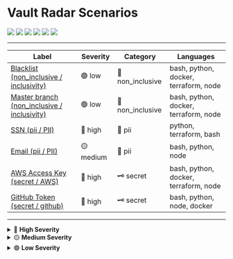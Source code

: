 # Vault Radar Scenarios

[![](https://img.shields.io/badge/High-red)](#high) [![](https://img.shields.io/badge/Medium-yellow)](#medium) [![](https://img.shields.io/badge/Low-lightgrey)](#low) [![](https://img.shields.io/badge/Secret-purple)](#secret) [![](https://img.shields.io/badge/Pii-orange)](#pii) [![](https://img.shields.io/badge/Non%20inclusive-green)](#non-inclusive)

---
| Label | Severity | Category | Languages |
|---|---|---|---|
| [Blacklist (non_inclusive / inclusivity)](#blacklist-non_inclusive-inclusivity) | 🟢 low | 🌈 non_inclusive | bash, python, docker, terraform, node |
| [Master branch (non_inclusive / inclusivity)](#master-branch-non_inclusive-inclusivity) | 🟢 low | 🌈 non_inclusive | bash, python, docker, terraform, node |
| [SSN (pii / PII)](#ssn-pii-pii) | 🚨 high | 📧 pii | python, terraform, bash |
| [Email (pii / PII)](#email-pii-pii) | 🟡 medium | 📧 pii | bash, python, node |
| [AWS Access Key (secret / AWS)](#aws-access-key-secret-aws) | 🚨 high | 🗝️ secret | bash, python, docker, terraform, node |
| [GitHub Token (secret / github)](#github-token-secret-github) | 🚨 high | 🗝️ secret | bash, python, node, docker |

---

<details>
<summary>🚨 <b>High Severity</b></summary>

### SSN (pii / PII) 🚨

- **Value:** `123-45-6789`
- **Languages:** python, terraform, bash
- **Severity:** high ![](https://img.shields.io/badge/High-high-red)
- **Category:** pii 📧 ![](https://img.shields.io/badge/Pii-pii-blue)
- **Author:** test
- **Source:** fake db

> US social security number

[⬆️ Back to top](#vault-radar-scenarios)

---
### AWS Access Key (secret / AWS) 🚨

- **Value:** `GITHUB_TOKEN=ghp_1234567890abcdefghijklmnopqrstuvwxyz`
AWS_ACCESS_KEY_ID=AKIA1234567890FAKE
- **Languages:** bash, python, docker, terraform, node
- **Severity:** high ![](https://img.shields.io/badge/High-high-red)
- **Category:** secret 🗝️ ![](https://img.shields.io/badge/Secret-secret-blue)
- **Author:** raymon.epping
- **Source:** test suite

> Classic AWS secret pattern

[⬆️ Back to top](#vault-radar-scenarios)

---
### GitHub Token (secret / github) 🚨 +++++

- **Languages:** bash, python, node, docker
- **Severity:** high ![](https://img.shields.io/badge/High-high-red)
- **Category:** secret 🗝️ ![](https://img.shields.io/badge/Secret-secret-blue)
- **Author:** test
- **Source:** examples

> GitHub personal access token format

[⬆️ Back to top](#vault-radar-scenarios)

---
</details>

<details>
<summary>🟡 <b>Medium Severity</b></summary>

### Email (pii / PII) 🟡

- **Value:** `john.doe@example.com`
- **Languages:** bash, python, node
- **Severity:** medium ![](https://img.shields.io/badge/Medium-medium-red)
- **Category:** pii 📧 ![](https://img.shields.io/badge/Pii-pii-blue)
- **Author:** test
- **Source:** public db

> Sample email leak

[⬆️ Back to top](#vault-radar-scenarios)

---
</details>

<details>
<summary>🟢 <b>Low Severity</b></summary>

### Blacklist (non_inclusive / inclusivity) 🟢

- **Value:** `blacklist`
- **Languages:** bash, python, docker, terraform, node
- **Severity:** low ![](https://img.shields.io/badge/Low-low-red)
- **Category:** non_inclusive 🌈 ![](https://img.shields.io/badge/Non_inclusive-non_inclusive-blue)
- **Author:** test
- **Source:** old code

> Non-inclusive legacy term

[⬆️ Back to top](#vault-radar-scenarios)

---
### Master branch (non_inclusive / inclusivity) 🟢

- **Value:** `master branch`
- **Languages:** bash, python, docker, terraform, node
- **Severity:** low ![](https://img.shields.io/badge/Low-low-red)
- **Category:** non_inclusive 🌈 ![](https://img.shields.io/badge/Non_inclusive-non_inclusive-blue)
- **Author:** test
- **Source:** legacy vcs

> Legacy VCS term

[⬆️ Back to top](#vault-radar-scenarios)

---
</details>

